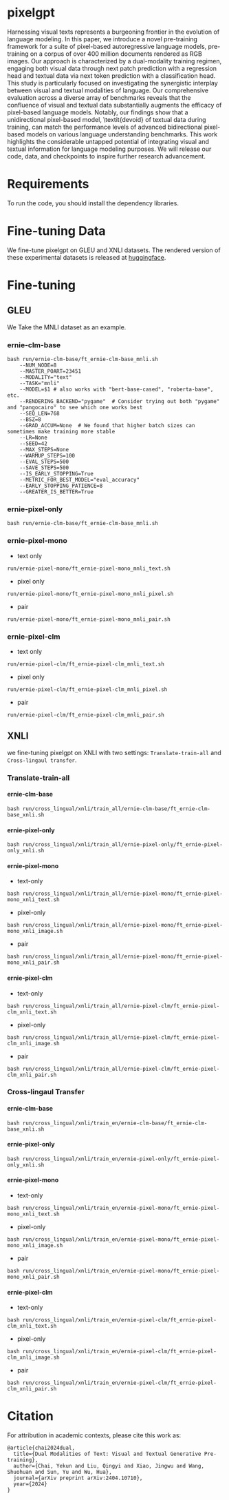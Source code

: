 # pixelgpt
Harnessing visual texts represents a burgeoning frontier in the evolution of language modeling. In this paper, we introduce a novel pre-training framework for a suite of pixel-based autoregressive language models, pre-training on a corpus of over 400 million documents rendered as RGB images. Our approach is characterized by a dual-modality training regimen, engaging both visual data through next patch prediction with a regression head and textual data via next token prediction with a classification head. This study is particularly focused on investigating the synergistic interplay between visual and textual modalities of language. Our comprehensive evaluation across a diverse array of benchmarks reveals that the confluence of visual and textual data substantially augments the efficacy of pixel-based language models. Notably, our findings show that a unidirectional pixel-based model, \textit{devoid} of textual data during training, can match the performance levels of advanced bidirectional pixel-based models on various language understanding benchmarks. This work highlights the considerable untapped potential of integrating visual and textual information for language modeling purposes. We will release our code, data, and checkpoints to inspire further research advancement.
# Requirements
To run the code, you should install the dependency libraries.
# Fine-tuning Data
We fine-tune pixelgpt on GLEU and XNLI datasets. The rendered version of these experimental datasets is released at [huggingface](https://huggingface.co/datasets/baidu/PixelGPT_sft).
# Fine-tuning
## GLEU 
We Take the MNLI dataset as an example.
### ernie-clm-base
```
bash run/ernie-clm-base/ft_ernie-clm-base_mnli.sh 
    --NUM_NODE=8
    --MASTER_POART=23451
    --MODALITY="text"
    --TASK="mnli"
    --MODEL=$1 # also works with "bert-base-cased", "roberta-base", etc.
    --RENDERING_BACKEND="pygame"  # Consider trying out both "pygame" and "pangocairo" to see which one works best
    --SEQ_LEN=768
    --BSZ=8
    --GRAD_ACCUM=None  # We found that higher batch sizes can sometimes make training more stable
    --LR=None
    --SEED=42
    --MAX_STEPS=None
    --WARMUP_STEPS=100
    --EVAL_STEPS=500
    --SAVE_STEPS=500
    --IS_EARLY_STOPPING=True
    --METRIC_FOR_BEST_MODEL="eval_accuracy"
    --EARLY_STOPPING_PATIENCE=8
    --GREATER_IS_BETTER=True
```
### ernie-pixel-only
```
bash run/ernie-clm-base/ft_ernie-clm-base_mnli.sh
```
### ernie-pixel-mono
- text only
```
run/ernie-pixel-mono/ft_ernie-pixel-mono_mnli_text.sh
```
- pixel only
```
run/ernie-pixel-mono/ft_ernie-pixel-mono_mnli_pixel.sh
```
- pair
```
run/ernie-pixel-mono/ft_ernie-pixel-mono_mnli_pair.sh
```

### ernie-pixel-clm
- text only
```
run/ernie-pixel-clm/ft_ernie-pixel-clm_mnli_text.sh
```
- pixel only
```
run/ernie-pixel-clm/ft_ernie-pixel-clm_mnli_pixel.sh
```
- pair
```
run/ernie-pixel-clm/ft_ernie-pixel-clm_mnli_pair.sh
```


## XNLI
we fine-tuning pixelgpt on XNLI with two settings: `Translate-train-all` and `Cross-lingaul transfer`.
### Translate-train-all
#### ernie-clm-base
```
bash run/cross_lingual/xnli/train_all/ernie-clm-base/ft_ernie-clm-base_xnli.sh
```
#### ernie-pixel-only
```
bash run/cross_lingual/xnli/train_all/ernie-pixel-only/ft_ernie-pixel-only_xnli.sh
```
#### ernie-pixel-mono
- text-only
```
bash run/cross_lingual/xnli/train_all/ernie-pixel-mono/ft_ernie-pixel-mono_xnli_text.sh
```
- pixel-only
```
bash run/cross_lingual/xnli/train_all/ernie-pixel-mono/ft_ernie-pixel-mono_xnli_image.sh
```
- pair
```
bash run/cross_lingual/xnli/train_all/ernie-pixel-mono/ft_ernie-pixel-mono_xnli_pair.sh
```
#### ernie-pixel-clm
- text-only
```
bash run/cross_lingual/xnli/train_all/ernie-pixel-clm/ft_ernie-pixel-clm_xnli_text.sh
```
- pixel-only
```
bash run/cross_lingual/xnli/train_all/ernie-pixel-clm/ft_ernie-pixel-clm_xnli_image.sh
```
- pair
```
bash run/cross_lingual/xnli/train_all/ernie-pixel-clm/ft_ernie-pixel-clm_xnli_pair.sh
```

### Cross-lingaul Transfer
#### ernie-clm-base
```
bash run/cross_lingual/xnli/train_en/ernie-clm-base/ft_ernie-clm-base_xnli.sh
```
#### ernie-pixel-only
```
bash run/cross_lingual/xnli/train_en/ernie-pixel-only/ft_ernie-pixel-only_xnli.sh
```
#### ernie-pixel-mono
- text-only
```
bash run/cross_lingual/xnli/train_en/ernie-pixel-mono/ft_ernie-pixel-mono_xnli_text.sh
```
- pixel-only
```
bash run/cross_lingual/xnli/train_en/ernie-pixel-mono/ft_ernie-pixel-mono_xnli_image.sh
```
- pair
```
bash run/cross_lingual/xnli/train_en/ernie-pixel-mono/ft_ernie-pixel-mono_xnli_pair.sh
```
#### ernie-pixel-clm
- text-only
```
bash run/cross_lingual/xnli/train_en/ernie-pixel-clm/ft_ernie-pixel-clm_xnli_text.sh
```
- pixel-only
```
bash run/cross_lingual/xnli/train_en/ernie-pixel-clm/ft_ernie-pixel-clm_xnli_image.sh
```
- pair
```
bash run/cross_lingual/xnli/train_en/ernie-pixel-clm/ft_ernie-pixel-clm_xnli_pair.sh
```
# Citation
For attribution in academic contexts, please cite this work as:
```
@article{chai2024dual,
  title={Dual Modalities of Text: Visual and Textual Generative Pre-training},
  author={Chai, Yekun and Liu, Qingyi and Xiao, Jingwu and Wang, Shuohuan and Sun, Yu and Wu, Hua},
  journal={arXiv preprint arXiv:2404.10710},
  year={2024}
}
```
